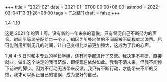 +++
title = "2021-02"
date = 2021-01-10T00:00:00+08:00
lastmod = 2022-03-04T13:31:28+08:00
tags = ["总结"]
draft = false
+++

1.4-1.10

这是 2021 年的第 1 周。没有新的一年来临的喜悦，只有督促自己不断努力的声音。时间平等地分配给每一个人，却因为所处地位的不同而被不同程度地浪费。尽可能利用所剩无几的时间，让自己变得比以前更加强大，这成为了我的心声。

1 月 4-5
日时和本专业的学长学姐，还有同学都进行了交流。我决定不考研，直接就业。做出这个决定的我很茫然，即便现在依然如此。我看不清未来，但我不能停下前进的脚步。因为不行动无法带来反馈，我只有不断行动，才能带来不断的反馈，我才可以纠正自己的错误，成为更好的自己。